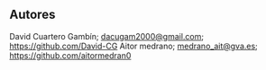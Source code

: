 ## Autores
David Cuartero Gambín; dacugam2000@gmail.com; https://github.com/David-CG
Aitor medrano; medrano_ait@gva.es; https://github.com/aitormedran0
